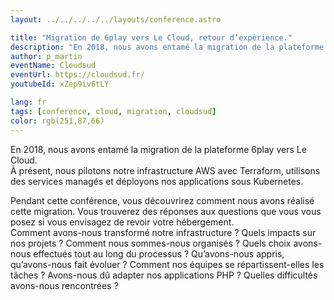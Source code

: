 ```yaml
---
layout: ../../../../../layouts/conference.astro

title: "Migration de 6play vers Le Cloud, retour d’expérience."
description: "En 2018, nous avons entamé la migration de la plateforme 6play vers Le Cloud. À présent, nous pilotons notre infrastructure AWS avec Terraform, utilisons des services managés et déployons nos applications sous Kubernetes."
author: p_martin
eventName: Cloudsud
eventUrl: https://cloudsud.fr/
youtubeId: xZep9iv6tLY

lang: fr
tags: [conference, cloud, migration, cloudsud]
color: rgb(251,87,66)
---
```


En 2018, nous avons entamé la migration de la plateforme 6play vers Le Cloud.  
À présent, nous pilotons notre infrastructure AWS avec Terraform, utilisons des services managés et déployons nos applications sous Kubernetes.

Pendant cette conférence, vous découvrirez comment nous avons réalisé cette migration. Vous trouverez des réponses aux questions que vous vous posez si vous envisagez de revoir votre hébergement.  
Comment avons-nous transformé notre infrastructure ? Quels impacts sur nos projets ? Comment nous sommes-nous organisés ? Quels choix avons-nous effectués tout au long du processus ? Qu’avons-nous appris, qu’avons-nous fait évoluer ? Comment nos équipes se répartissent-elles les tâches ? Avons-nous dû adapter nos applications PHP ? Quelles difficultés avons-nous rencontrées ?
